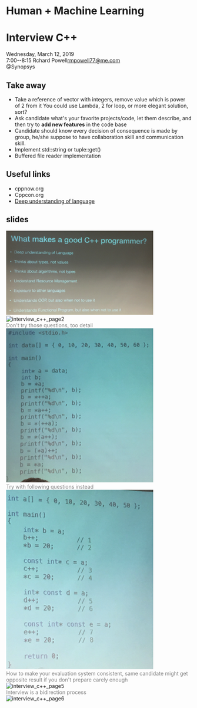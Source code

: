 # Human + Machine Learning

# Interview C++
Wednesday, March 12, 2019<br/>
7:00--8:15 Rchard Powell<rmpowell77@me.com> <br/>
@Synopsys

## Take away
- Take a reference of vector with integers, remove value which is power of 2 from it
  You could use Lambda, 2 for loop, or more elegant solution, sort?
- Ask candidate what's your favorite projects/code, let them describe, and then try to **add new features** in the code base
- Candidate should know every decision of consequence is made by group, he/she suppose to have collaboration skill and communication skill.
- Implement std::string or tuple::get()
- Buffered file reader implementation

## Useful links
- cppnow.org
- Cppcon.org
- [Deep understanding of language](https://www.slideshare.net/olvemaudal/deep-c/) 

## slides

<img src="resources/imgs/interview_c++_page1.png" alt="interview_c++_page1" width="400"/>
<br/>
<img src="resources/imgs/interview_c++_page2.png" alt="interview_c++_page2" width="400"/>
<br/>
<span style="color:grey">Don't try those questions, too detail</span> <br/>
<img src="resources/imgs/interview_c++_page3.png" alt="interview_c++_page3" width="400"/>
<br/>
<span style="color:grey">Try with following questions instead</span><br/>
<img src="resources/imgs/interview_c++_page4.png" alt="interview_c++_page4" width="400"/>
<br/>
<span style="color:grey">How to make your evaluation system consistent, same candidate might get opposite result if you don't prepare carely enough</span><br/>
<img src="resources/imgs/interview_c++_page5.png" alt="interview_c++_page5" width="400"/>
<br/>
<span style="color:grey">Interview is a bidirection process</span><br/>
<img src="resources/imgs/interview_c++_page6.png" alt="interview_c++_page6" width="400"/>
<br/>